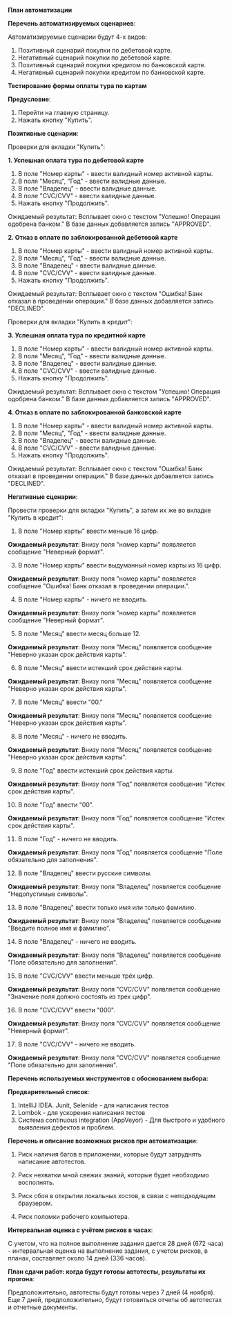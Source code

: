 **План автоматизации**


**Перечень автоматизируемых сценариев**:

Автоматизируемые сценарии будут 4-х видов:
1. Позитивный сценарий покупки по дебетовой карте.
2. Негативный сценарий покупки по дебетовой карте.
3. Позитивный сценарий покупки кредитом по банковской карте.
4. Негативный сценарий покупки кредитом по банковской карте.


**Тестирование формы оплаты тура по картам**

**Предусловие**:
1. Перейти на главную страницу.
2. Нажать кнопку "Купить".

**Позитивные сценарии**:

Проверки для вкладки "Купить":

**1. Успешная оплата тура по дебетовой карте**
1. В поле "Номер карты" - ввести валидный номер активной карты.
2. В поля "Месяц", "Год" - ввести валидные данные.
3. В поле "Владелец" - ввести валидные данные.
4. В поле "СVC/CVV" - ввести валидные данные.
5. Нажать кнопку "Продолжить".

Ожидаемый результат: Всплывает окно с текстом "Успешно! Операция одобрена банком." В базе данных добавляется запись "APPROVED".

**2. Отказ в оплате по заблокированной дебетовой карте**
1. В поле "Номер карты" - ввести валидный номер активной карты.
2. В поля "Месяц", "Год" - ввести валидные данные.
3. В поле "Владелец" - ввести валидные данные.
4. В поле "СVC/CVV" - ввести валидные данные.
5. Нажать кнопку "Продолжить".

Ожидаемый результат: Всплывает окно с текстом "Ошибка! Банк отказал в проведении операции." В базе данных добавляется запись "DECLINED".

Проверки для вкладки "Купить в кредит":

**3. Успешная оплата тура по кредитной карте**
1. В поле "Номер карты" - ввести валидный номер активной карты.
2. В поля "Месяц", "Год" - ввести валидные данные.
3. В поле "Владелец" - ввести валидные данные.
4. В поле "СVC/CVV" - ввести валидные данные.
5. Нажать кнопку "Продолжить".

Ожидаемый результат: Всплывает окно с текстом "Успешно! Операция одобрена банком." В базе данных добавляется запись "APPROVED".

**4. Отказ в оплате по заблокированной банковской карте**
1. В поле "Номер карты" - ввести валидный номер активной карты.
2. В поля "Месяц", "Год" - ввести валидные данные.
3. В поле "Владелец" - ввести валидные данные.
4. В поле "СVC/CVV" - ввести валидные данные.
5. Нажать кнопку "Продолжить".

Ожидаемый результат: Всплывает окно с текстом "Ошибка! Банк отказал в проведении операции." В базе данных добавляется запись "DECLINED".



**Негативные сценарии**:

Провести проверки для вкладки "Купить", а затем их же во вкладке "Купить в кредит":

1. В поле "Номер карты" ввести меньше 16 цифр.

**Ожидаемый результат**: Внизу поля "номер карты" появляется сообщение "Неверный формат".

3. В поле "Номер карты" ввести выдуманный номер карты из 16 цифр.

**Ожидаемый результат**: Внизу поля "номер карты" появляется сообщение "Ошибка! Банк отказал в проведении операции.".

4. В поле "Номер карты" - ничего не вводить.

**Ожидаемый результат**: Внизу поля "номер карты" появляется сообщение "Неверный формат".

5. В поле "Месяц" ввести месяц больше 12.

**Ожидаемый результат**: Внизу поля "Месяц" появляется сообщение "Неверно указан срок действия карты".

6. В поле "Месяц" ввести истекший срок действия карты.

**Ожидаемый результат**: Внизу поля "Месяц" появляется сообщение "Неверно указан срок действия карты".

7. В поле "Месяц" ввести "00."

**Ожидаемый результат**: Внизу поля "Месяц" появляется сообщение "Неверно указан срок действия карты".

8. В поле "Месяц" - ничего не вводить.

**Ожидаемый результат**: Внизу поля "Месяц" появляется сообщение "Неверно указан срок действия карты".

9. В поле "Год" ввести истекший срок действия карты.

**Ожидаемый результат**: Внизу поля "Год" появляется сообщение "Истек срок действия карты".

10. В поле "Год" ввести "00".

**Ожидаемый результат**: Внизу поля "Год" появляется сообщение "Истек срок действия карты".

11. В поле "Год" - ничего не вводить.

**Ожидаемый результат**: Внизу поля "Год" появляется сообщение "Поле обязательно для заполнения".

12. В поле "Владелец" ввести русские символы.

**Ожидаемый результат**: Внизу поля "Владелец" появляется сообщение "Недопустимые символы".

13. В поле "Владелец" ввести только имя или только фамилию.

**Ожидаемый результат**: Внизу поля "Владелец" появляется сообщение "Введите полное имя и фамилию".

14. В поле "Владелец" - ничего не вводить.

**Ожидаемый результат**: Внизу поля "Владелец" появляется сообщение "Поле обязательно для заполнения".

15. В поле "CVC/CVV" ввести меньше трёх цифр.

**Ожидаемый результат**: Внизу поля "CVC/CVV" появляется сообщение "Значение поля должно состоять из трех цифр".

16. В поле "CVC/CVV" ввести "000".

**Ожидаемый результат**: Внизу поля "CVC/CVV" появляется сообщение "Неверный формат".

17. В поле "CVC/CVV" - ничего не вводить.

**Ожидаемый результат**: Внизу поля "CVC/CVV" появляется сообщение "Поле обязательно для заполнения".

**Перечень используемых инструментов с обоснованием выбора:**

**Предварительный список**:
1. IntelliJ IDEA. Junit, Selenide - для написания тестов
2. Lombok - для ускорения написания тестов
3. Система continuous integration (AppVeyor) - Для быстрого и удобного выявления дефектов и проблем.



**Перечень и описание возможных рисков при автоматизации**:

1. Риск наличия багов в приложении, которые будут затруднять написание автотестов.

2. Риск нехватки мной свежих знаний, которые будет необходимо восполнять.

3. Риск сбоя в открытии локальных хостов, в связи с неподходящим браузером.
4. Риск поломки рабочего компьютера.


**Интервальная оценка с учётом рисков в часах**:

C учетом, что на полное выполнение задания дается 28 дней (672 часа) - интервальная оценка на выполнение задания, с учетом рисков, в планах, составляет около 14 дней (336 часов).



**План сдачи работ: когда будут готовы автотесты, результаты их прогона**:

Предположительно, автотесты будут готовы через 7 дней (4 ноября). Еще 7 дней, предположительно, будут готовиться отчеты об автотестах и отчетные документы.